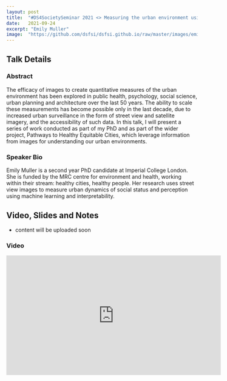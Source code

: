 ```yaml
---
layout: post
title:  "#DS4SocietySeminar 2021 <> Measuring the urban environment using street view imagery"
date:   2021-09-24
excerpt: "Emily Muller"
image:  "https://github.com/dsfsi/dsfsi.github.io/raw/master/images/emily.png"
---
```


## Talk Details
### Abstract
The efficacy of images to create quantitative measures of the urban environment has been explored in public health, psychology, social science, urban planning and architecture over the last 50 years. The ability to scale these measurements has become possible only in the last decade, due to increased urban surveillance in the form of street view and satellite imagery, and the accessibility of such data. In this talk, I will present a series of work conducted as part of my PhD and as part of the wider project, Pathways to Healthy Equitable Cities, which leverage information from images for understanding our urban environments.


### Speaker Bio
Emily Muller is a second year PhD candidate at Imperial College London. She is funded by the MRC centre for environment and health, working within their stream: healthy cities, healthy people. Her research uses street view images to measure urban dynamics of social status and perception using machine learning and interpretability.



## Video, Slides and Notes

* content will be uploaded soon
    
### Video
<iframe width="565" height="315" src="https://youtu.be/XFj1TOzqNcU" frameborder="0" allow="accelerometer; autoplay; encrypted-media; gyroscope; picture-in-picture" allowfullscreen></iframe>




